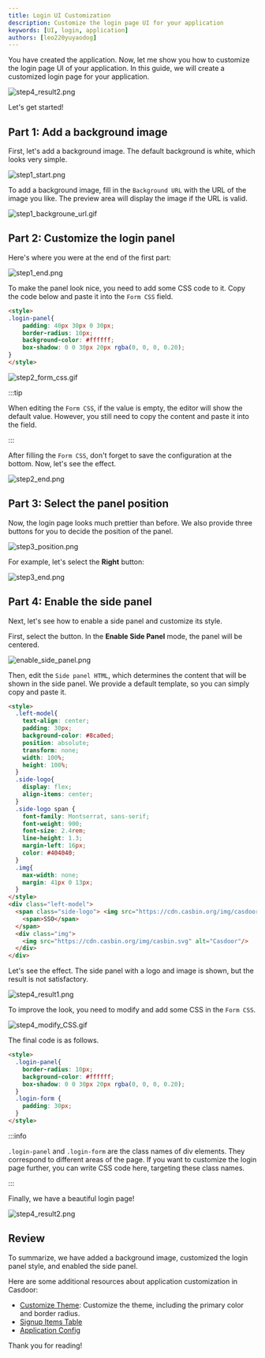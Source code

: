 ```yaml
---
title: Login UI Customization
description: Customize the login page UI for your application
keywords: [UI, login, application]
authors: [leo220yuyaodog]
---
```


You have created the application. Now, let me show you how to customize the login page UI of your application. In this guide, we will create a customized login page for your application.

![step4_result2.png](/img/application/ui-customization/step4_result2.png)

Let's get started!

## Part 1: Add a background image

First, let's add a background image. The default background is white, which looks very simple.

![step1_start.png](/img/application/ui-customization/step1_start.png)

To add a background image, fill in the `Background URL` with the URL of the image you like. The preview area will display the image if the URL is valid.

![step1_backgroune_url.gif](/img/application/ui-customization/step1_backgroune_url.gif)

## Part 2: Customize the login panel

Here's where you were at the end of the first part:

![step1_end.png](/img/application/ui-customization/step1_end.png)

To make the panel look nice, you need to add some CSS code to it. Copy the code below and paste it into the `Form CSS` field.

```html
<style>
.login-panel{
    padding: 40px 30px 0 30px;
    border-radius: 10px;
    background-color: #ffffff;
    box-shadow: 0 0 30px 20px rgba(0, 0, 0, 0.20);
}
</style>
```

![step2_form_css.gif](/img/application/ui-customization/step2_form_css.gif)

:::tip

When editing the `Form CSS`, if the value is empty, the editor will show the default value. However, you still need to copy the content and paste it into the field.

:::

After filling the `Form CSS`, don't forget to save the configuration at the bottom. Now, let's see the effect.

![step2_end.png](/img/application/ui-customization/step2_end.png)

## Part 3: Select the panel position

Now, the login page looks much prettier than before. We also provide three buttons for you to decide the position of the panel.

![step3_position.png](/img/application/ui-customization/step3_position.png)

For example, let's select the **Right** button:

![step3_end.png](/img/application/ui-customization/step3_end.png)

## Part 4: Enable the side panel

Next, let's see how to enable a side panel and customize its style.

First, select the button. In the **Enable Side Panel** mode, the panel will be centered.

![enable_side_panel.png](/img/application/ui-customization/step4_enable_side_panel.png)

Then, edit the `Side panel HTML`, which determines the content that will be shown in the side panel. We provide a default template, so you can simply copy and paste it.

```html
<style>
  .left-model{
    text-align: center;
    padding: 30px;
    background-color: #8ca0ed;
    position: absolute;
    transform: none;
    width: 100%;
    height: 100%;
  }
  .side-logo{
    display: flex;
    align-items: center;
  }
  .side-logo span {
    font-family: Montserrat, sans-serif;
    font-weight: 900;
    font-size: 2.4rem;
    line-height: 1.3;
    margin-left: 16px;
    color: #404040;
  }
  .img{
    max-width: none;
    margin: 41px 0 13px;
  }
</style>
<div class="left-model">
  <span class="side-logo"> <img src="https://cdn.casbin.org/img/casdoor-logo_1185x256.png" alt="Casdoor" style="width: 120px"> 
    <span>SSO</span> 
  </span>
  <div class="img">
    <img src="https://cdn.casbin.org/img/casbin.svg" alt="Casdoor"/>
  </div>
</div>
```

Let's see the effect. The side panel with a logo and image is shown, but the result is not satisfactory.

![step4_result1.png](/img/application/ui-customization/step4_result1.png)

To improve the look, you need to modify and add some CSS in the `Form CSS`.

![step4_modify_CSS.gif](/img/application/ui-customization/step4_modify_CSS.gif)

The final code is as follows.

```html
<style>
  .login-panel{
    border-radius: 10px;
    background-color: #ffffff;
    box-shadow: 0 0 30px 20px rgba(0, 0, 0, 0.20);
  }
  .login-form {
    padding: 30px;
  }
</style>
```

:::info

`.login-panel` and `.login-form` are the class names of div elements. They correspond to different areas of the page. If you want to customize the login page further, you can write CSS code here, targeting these class names.

:::

Finally, we have a beautiful login page!

![step4_result2.png](/img/application/ui-customization/step4_result2.png)

## Review

To summarize, we have added a background image, customized the login panel style, and enabled the side panel.

Here are some additional resources about application customization in Casdoor:

- [Customize Theme](/docs/organization/customize-theme): Customize the theme, including the primary color and border radius.
- [Signup Items Table](/docs/application/signup-items-table)
- [Application Config](/docs/application/config)

Thank you for reading!
